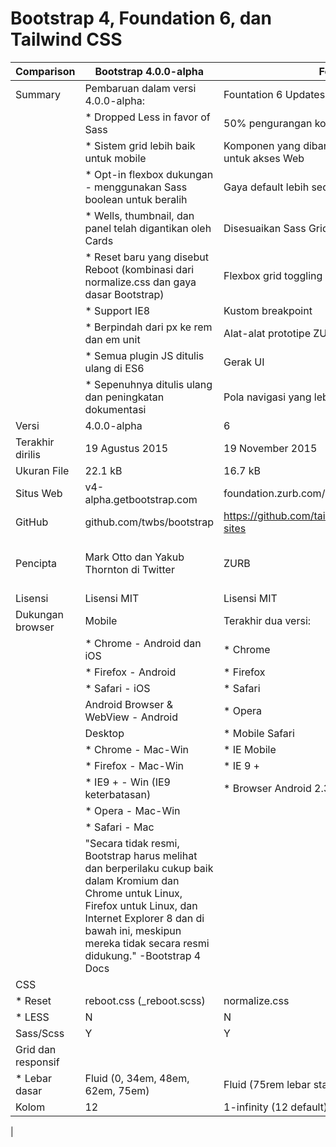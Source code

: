 # Bootstrap 4, Foundation 6, dan Tailwind CSS

|Comparison	|Bootstrap 4.0.0-alpha	|Foundation 6 NEW|Tailwind |
|-----------|-----------------------|----------------|---------|
|Summary	|Pembaruan dalam versi 4.0.0-alpha:|Fountation 6 Updates:|
|			|* Dropped Less in favor of Sass|50% pengurangan kode|
|			|* Sistem grid lebih baik untuk mobile |Komponen yang dibangun dengan lebih banyak perhatian untuk akses Web |
|			|* Opt-in flexbox dukungan - menggunakan Sass boolean untuk beralih|Gaya default lebih sedikit untuk menimpa|
|			|* Wells, thumbnail, dan panel telah digantikan oleh Cards|Disesuaikan Sass Grid |
|			|* Reset baru yang disebut Reboot (kombinasi dari normalize.css dan gaya dasar Bootstrap)|Flexbox grid toggling|
|			|* Support IE8 | Kustom breakpoint |
|			|* Berpindah dari px ke rem dan em unit | Alat-alat prototipe ZURB|
|			|* Semua plugin JS ditulis ulang di ES6 |Gerak UI|
|			|* Sepenuhnya ditulis ulang dan peningkatan dokumentasi |Pola navigasi yang lebih fleksibel|
|Versi		|4.0.0-alpha	|6		|V.0.4
|Terakhir dirilis	| 19 Agustus 2015	|19 November 2015	| Oktober 2017|
|Ukuran File	|22.1 kB	|16.7 kB	|36.4 kB
|Situs Web	|v4-alpha.getbootstrap.com|	foundation.zurb.com/sites	|https://tailwindcss.com
|GitHub		|github.com/twbs/bootstrap	|https://github.com/tailwindcssgithub.com/zurb/foundation-sites	|
|Pencipta	|Mark Otto dan Yakub Thornton di Twitter	|ZURB|Adam Wathan, Jonathan Reinink, David Hemphill, and Steve Schoger.|
|Lisensi	|Lisensi MIT	|Lisensi MIT	|Lisensi MIT|
|Dukungan browser	|Mobile	|Terakhir dua versi:	|* Chrome|
|	|* Chrome - Android dan iOS	|* Chrome	|* Safari|
|	|* Firefox - Android		|* Firefox	|* Internet Explorer|
|	|* Safari - iOS		|* Safari	|* Firefox|
|	|Android Browser & WebView - Android	|* Opera	|* Edge
|	|Desktop	|* Mobile Safari	|
|	|* Chrome - Mac-Win	|* IE Mobile	|
|	|* Firefox - Mac-Win	|* IE 9 +	|
|	|* IE9 + - Win (IE9 keterbatasan)	|* Browser Android 2.3 +	|
|	|* Opera - Mac-Win
|	|* Safari - Mac
|	|"Secara tidak resmi, Bootstrap harus melihat dan berperilaku cukup baik dalam Kromium dan Chrome untuk Linux, Firefox untuk Linux, dan Internet Explorer 8 dan di bawah ini, meskipun mereka tidak secara resmi didukung." -Bootstrap 4 Docs		|
|CSS	
|* Reset	|reboot.css (_reboot.scss)	|normalize.css	|normalize.css
|* LESS	|N	|N	|N	|
|Sass/Scss	|Y	|Y	|Y
|Grid dan responsif	|	|	|	|
|* Lebar dasar	|Fluid (0, 34em, 48em, 62em, 75em)	|Fluid (75rem lebar standar)	|
|Kolom	|12	|1-infinity (12 default)	|
|

